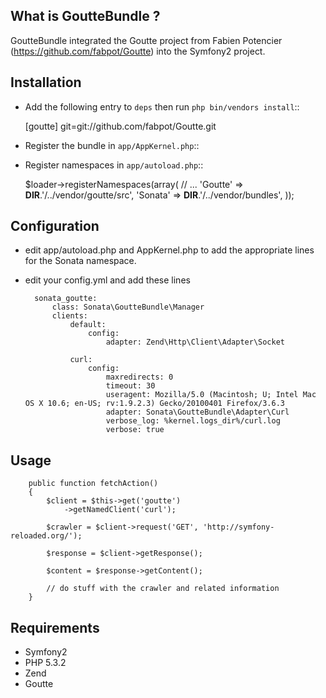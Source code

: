 What is GoutteBundle ?
----------------------

GoutteBundle integrated the Goutte project from Fabien Potencier (https://github.com/fabpot/Goutte) into the Symfony2 project.


Installation
------------

* Add the following entry to ``deps`` then run ``php bin/vendors install``::

    [goutte]
        git=git://github.com/fabpot/Goutte.git

* Register the bundle in ``app/AppKernel.php``::

    <?php

    // app/AppKernel.php
    public function registerBundles()
    {
        return array(
            // ...
            new Sonata\GoutteBundle\SonataGoutteBundle(),
            // ...
        );
    }

* Register namespaces in ``app/autoload.php``::

    $loader->registerNamespaces(array(
        // ...
        'Goutte'           => __DIR__.'/../vendor/goutte/src',
        'Sonata'           => __DIR__.'/../vendor/bundles',
    ));
    
Configuration
-------------

* edit app/autoload.php and AppKernel.php to add the appropriate lines for the Sonata namespace.
* edit your config.yml and add these lines

        sonata_goutte:
            class: Sonata\GoutteBundle\Manager
            clients:
                default:
                    config:
                        adapter: Zend\Http\Client\Adapter\Socket

                curl:
                    config:
                        maxredirects: 0
                        timeout: 30
                        useragent: Mozilla/5.0 (Macintosh; U; Intel Mac OS X 10.6; en-US; rv:1.9.2.3) Gecko/20100401 Firefox/3.6.3
                        adapter: Sonata\GoutteBundle\Adapter\Curl
                        verbose_log: %kernel.logs_dir%/curl.log
                        verbose: true


Usage
-----

        public function fetchAction()
        {
            $client = $this->get('goutte')
                ->getNamedClient('curl');

            $crawler = $client->request('GET', 'http://symfony-reloaded.org/');

            $response = $client->getResponse();

            $content = $response->getContent();

            // do stuff with the crawler and related information
        }




Requirements
------------

* Symfony2
* PHP 5.3.2
* Zend
* Goutte

